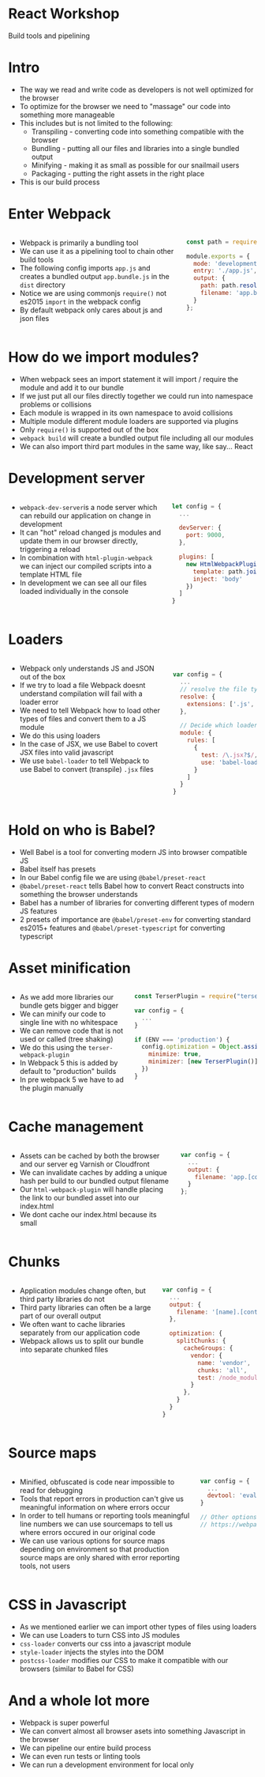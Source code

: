 <!---
marp: true
theme: uncover
class: invert
headingDivider: 2
paginate: true
header: ![&e Tech](img/and-e-tech-logo-300.svg)
footer: 'Created with [Marp](https://marp.app) and [Github Pages](https://pages.github.com)'
backgroundImage: url('img/react-logo.svg')
backgroundPosition: 120% 120%
backgroundSize: 40%
style: |
  section,
  section code {
    font-size: 30px;
    text-align: left;
  }

  section ul,
  section ol,
  section img {
    margin-left: 0;
  }

  section.long p,
  section.long ul,
  section.long ol,
  section.long code, {
    font-size: 24px;
  }

  section .columns img {
    width: 100%;
  }

  section .columns {
    display: grid;
    grid-template-columns: repeat(2, minmax(0, 1fr));
    gap: 1rem;
  }

  section header img {
    height: 100px;
    width: 100px;
    float: right;
  }
--->
# React Workshop

Build tools and pipelining

# Intro

- The way we read and write code as developers is not well optimized for the browser
- To optimize for the browser we need to "massage" our code into something more manageable
- This includes but is not limited to the following:
  - Transpiling - converting code into something compatible with the browser
  - Bundling - putting all our files and libraries into a single bundled output
  - Minifying - making it as small as possible for our snailmail users
  - Packaging - putting the right assets in the right place
- This is our build process

# Enter Webpack

<div class="columns">

- Webpack is primarily a bundling tool
- We can use it as a pipelining tool to chain other build tools
- The following config imports `app.js` and creates a bundled output `app.bundle.js` in the `dist` directory
- Notice we are using commonjs `require()` not es2015 `import` in the webpack config
- By default webpack only cares about js and json files

```js
const path = require('path');

module.exports = {
  mode: 'development',
  entry: './app.js',
  output: {
    path: path.resolve(__dirname, 'dist'),
    filename: 'app.bundle.js'
  }
};
```

</div>

# How do we import modules?

- When webpack sees an import statement it will import / require the module and add it to our bundle
- If we just put all our files directly together we could run into namespace problems or collisions
- Each module is wrapped in its own namespace to avoid collisions
- Multiple module different module loaders are supported via plugins
- Only `require()` is supported out of the box
- `webpack build` will create a bundled output file including all our modules
- We can also import third part modules in the same way, like say... React

# Development server

<div class="columns">

- `webpack-dev-server`is a node server which can rebuild our application on change in development
- It can "hot" reload changed js modules and update them in our browser directly, triggering a reload
- In combination with `html-plugin-webpack` we can inject our compiled scripts into a template HTML file
- In development we can see all our files loaded individually in the console

```js
let config = {
  ...

  devServer: {
    port: 9000,
  },

  plugins: [
    new HtmlWebpackPlugin({
      template: path.join('src', 'index.template.html'),
      inject: 'body'
    })
  ]
}
```

</div>

# Loaders

<div class="columns">

- Webpack only understands JS and JSON out of the box
- If we try to load a file Webpack doesnt understand compilation will fail with a loader error
- We need to tell Webpack how to load other types of files and convert them to a JS module
- We do this using loaders
- In the case of JSX, we use Babel to covert JSX files into valid javascript
- We use `babel-loader` to tell Webpack to use Babel to convert (transpile) `.jsx` files

```js

var config = {
  ...
  // resolve the file type
  resolve: {
    extensions: ['.js', '.json', '.jsx']
  },

  // Decide which loader to use for the file type
  module: {
    rules: [
      {
        test: /\.jsx?$/,
        use: 'babel-loader'
      }
    ]
  }
}

```

</div>

# Hold on who is Babel?

- Well Babel is a tool for converting modern JS into browser compatible JS
- Babel itself has presets
- In our Babel config file we are using `@babel/preset-react`
- `@babel/preset-react` tells Babel how to convert React constructs into something the browser understands
- Babel has a number of libraries for converting different types of modern JS features
- 2 presets of importance are `@babel/preset-env` for converting standard es2015+ features and `@babel/preset-typescript` for converting typescript

# Asset minification

<div class="columns">

- As we add more libraries our bundle gets bigger and bigger
- We can minify our code to single line with no whitespace
- We can remove code that is not used or called (tree shaking)
- We do this using the `terser-webpack-plugin`
- In Webpack 5 this is added by default to "production" builds
- In pre webpack 5 we have to ad the plugin manually

```js
const TerserPlugin = require("terser-webpack-plugin");

var config = {
  ...
}

if (ENV === 'production') {
  config.optimization = Object.assign(config.optimization || {}, {
    minimize: true,
    minimizer: [new TerserPlugin()]
  })
}
```

</div>

# Cache management

<div class="columns">

- Assets can be cached by both the browser and our server eg Varnish or Cloudfront
- We can invalidate caches by adding a unique hash per build to our bundled output filename
- Our `html-webpack-plugin` will handle placing the link to our bundled asset into our index.html
- We dont cache our index.html because its small

```js
var config = {
  ...
  output: {
    filename: 'app.[contenthash].bundle.js'
  }
};
```

</div>

# Chunks

<div class="columns">

- Application modules change often, but third party libraries do not
- Third party libraries can often be a large part of our overall output
- We often want to cache libraries separately from our application code
- Webpack allows us to split our bundle into separate chunked files

```js
var config = {
  ...
  output: {
    filename: '[name].[contenthash].bundle.js'
  },

  optimization: {
    splitChunks: {
      cacheGroups: {
        vendor: {
          name: 'vendor',
          chunks: 'all',
          test: /node_modules/
        }
      },
    }
  }
}
```

</div>

# Source maps

<div class="columns">

- Minified, obfuscated is code near impossible to read for debugging
- Tools that report errors in production can't give us meaningful information on where errors occur
- In order to tell humans or reporting tools meaningful line numbers we can use sourcemaps to tell us where errors occured in our original code
- We can use various options for source maps depending on environment so that production source maps are only shared with error reporting tools, not users

```js
var config = {
  ...
  devtool: 'eval'
}

// Other options can be found at
// https://webpack.js.org/configuration/devtool/
```

</div>

# CSS in Javascript

- As we mentioned earlier we can import other types of files using loaders
- We can use Loaders to turn CSS into JS modules
- `css-loader` converts our css into a javascript module
- `style-loader` injects the styles into the DOM
- `postcss-loader` modifies our CSS to make it compatible with our browsers (similar to Babel for CSS)

# And a whole lot more

- Webpack is super powerful
- We can convert almost all browser asets into something Javascript in the browser
- We can pipeline our entire build process
- We can even run tests or linting tools
- We can run a development environment for local only
